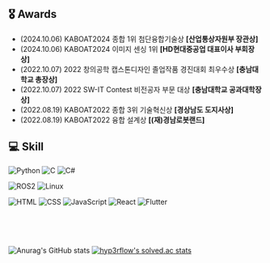 ## 🎖️ Awards
- (2024.10.06) KABOAT2024 종합 1위 첨단융합기술상 **[산업통상자원부 장관상]**
- (2024.10.06) KABOAT2024 이미지 센싱 1위 **[HD현대중공업 대표이사 부회장상]**
- (2022.10.07) 2022 창의공학 캡스톤디자인 졸업작품 경진대회 최우수상 **[충남대학교 총장상]**
- (2022.10.07) 2022 SW-IT Contest 비전공자 부문 대상 **[충남대학교 공과대학장상]**
- (2022.08.19) KABOAT2022 종합 3위 기술혁신상 **[경상남도 도지사상]**
- (2022.08.19) KABOAT2022 융합 설계상 **[(재)경남로봇랜드]**
  
## 💻 Skill

<p>
  <img src="https://img.shields.io/badge/Python-3776AB?style=for-the-badge&logo=python&logoColor=white" alt="Python" />
  <img src="https://img.shields.io/badge/C-00599C?style=for-the-badge&logo=c&logoColor=white" alt="C" />
  <img src="https://img.shields.io/badge/C%23-239120?style=for-the-badge&logo=sharp&logoColor=white" alt="C#" />
</p>

<p>
  <img src="https://img.shields.io/badge/ROS2-22314E?style=for-the-badge&logo=ros&logoColor=white" alt="ROS2" />
  <img src="https://img.shields.io/badge/Linux-FCC624?style=for-the-badge&logo=linux&logoColor=black" alt="Linux" />
</p>


<p>
  <img src="https://img.shields.io/badge/HTML-E34F26?style=for-the-badge&logo=html5&logoColor=white" alt="HTML" />
  <img src="https://img.shields.io/badge/CSS-1572B6?style=for-the-badge&logo=css3&logoColor=white" alt="CSS" />
  <img src="https://img.shields.io/badge/JavaScript-F7DF1E?style=for-the-badge&logo=javascript&logoColor=black" alt="JavaScript" />
  <img src="https://img.shields.io/badge/React-61DAFB?style=for-the-badge&logo=react&logoColor=black" alt="React" />
  <img src="https://img.shields.io/badge/Flutter-02569B?style=for-the-badge&logo=flutter&logoColor=white" alt="Flutter" />
</p>

<br><br><br>

![Anurag's GitHub stats](https://github-readme-stats.vercel.app/api?username=als8921&show_icons=true&include_all_commits=true&count_private=true)
[![hyp3rflow's solved.ac stats](https://github-readme-solvedac.hyp3rflow.vercel.app/api/?handle=als8921)](https://solved.ac/profile/als8921)
